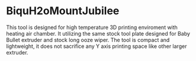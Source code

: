 # BiquH2oMountJubilee

This tool is designed for high temperature 3D printing enviroment with heating air chamber. It utilizing the same stock tool plate designed for Baby Bullet extruder and stock long ooze wiper. The tool is compact and lightweight, it does not sacrifice any Y axis printing space like other larger extruder.
